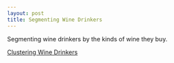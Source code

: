 ```yaml
---
layout: post
title: Segmenting Wine Drinkers
---
```

Segmenting wine drinkers by the kinds of wine they buy.

[Clustering Wine Drinkers](https://github.com/JoomiK/WineDrinkers/blob/master/WineDrinkers.ipynb) 
 
